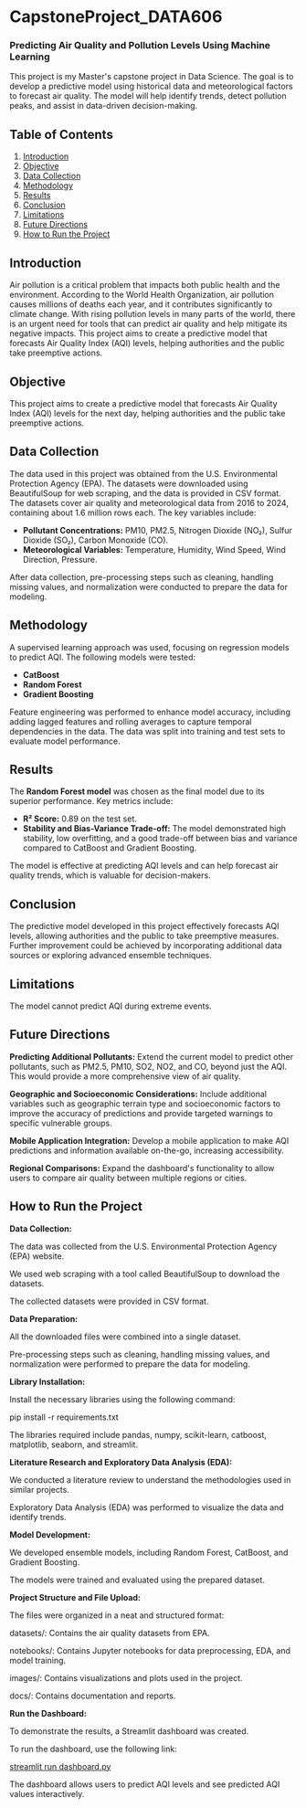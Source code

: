 
# CapstoneProject_DATA606

### Predicting Air Quality and Pollution Levels Using Machine Learning

This project is my Master's capstone project in Data Science. The goal is to develop a predictive model using historical data and meteorological factors to forecast air quality. The model will help identify trends, detect pollution peaks, and assist in data-driven decision-making.

## Table of Contents
1. [Introduction](#introduction)
2. [Objective](#objective)
3. [Data Collection](#data-collection)
4. [Methodology](#methodology)
5. [Results](#results)
6. [Conclusion](#conclusion)
7. [Limitations](#limitations)
8. [Future Directions](#futureDirections)
9. [How to Run the Project](#HowtoRuntheProject)


## Introduction
Air pollution is a critical problem that impacts both public health and the environment. According to the World Health Organization, air pollution causes millions of deaths each year, and it contributes significantly to climate change. With rising pollution levels in many parts of the world, there is an urgent need for tools that can predict air quality and help mitigate its negative impacts. This project aims to create a predictive model that forecasts Air Quality Index (AQI) levels, helping authorities and the public take preemptive actions.

## Objective
This project aims to create a predictive model that forecasts Air Quality Index (AQI) levels for the next day, helping authorities and the public take preemptive actions.

## Data Collection
The data used in this project was obtained from the U.S. Environmental Protection Agency (EPA). The datasets were downloaded using BeautifulSoup for web scraping, and the data is provided in CSV format. The datasets cover air quality and meteorological data from 2016 to 2024, containing about 1.6 million rows each. The key variables include:

- **Pollutant Concentrations:** PM10, PM2.5, Nitrogen Dioxide (NO₂), Sulfur Dioxide (SO₂), Carbon Monoxide (CO).
- **Meteorological Variables:** Temperature, Humidity, Wind Speed, Wind Direction, Pressure.

After data collection, pre-processing steps such as cleaning, handling missing values, and normalization were conducted to prepare the data for modeling.

## Methodology
A supervised learning approach was used, focusing on regression models to predict AQI. The following models were tested:

- **CatBoost**
- **Random Forest**
- **Gradient Boosting**

Feature engineering was performed to enhance model accuracy, including adding lagged features and rolling averages to capture temporal dependencies in the data. The data was split into training and test sets to evaluate model performance.

## Results
The **Random Forest model** was chosen as the final model due to its superior performance. Key metrics include:

- **R² Score:** 0.89 on the test set.
- **Stability and Bias-Variance Trade-off:** The model demonstrated high stability, low overfitting, and a good trade-off between bias and variance compared to CatBoost and Gradient Boosting.

The model is effective at predicting AQI levels and can help forecast air quality trends, which is valuable for decision-makers.

## Conclusion
The predictive model developed in this project effectively forecasts AQI levels, allowing authorities and the public to take preemptive measures. Further improvement could be achieved by incorporating additional data sources or exploring advanced ensemble techniques.

## Limitations
The model cannot predict AQI during extreme events.

## Future Directions
**Predicting Additional Pollutants:** Extend the current model to predict other pollutants, such as PM2.5, PM10, SO2, NO2, and CO, beyond just the AQI. This would provide a more comprehensive view of air quality.

**Geographic and Socioeconomic Considerations:** Include additional variables such as geographic terrain type and socioeconomic factors to improve the accuracy of predictions and provide targeted warnings to specific vulnerable groups.

**Mobile Application Integration:** Develop a mobile application to make AQI predictions and information available on-the-go, increasing accessibility.

**Regional Comparisons:** Expand the dashboard's functionality to allow users to compare air quality between multiple regions or cities.


## How to Run the Project

**Data Collection:**

The data was collected from the U.S. Environmental Protection Agency (EPA) website.

We used web scraping with a tool called BeautifulSoup to download the datasets.

The collected datasets were provided in CSV format.

**Data Preparation:**

All the downloaded files were combined into a single dataset.

Pre-processing steps such as cleaning, handling missing values, and normalization were performed to prepare the data for modeling.

**Library Installation:**

Install the necessary libraries using the following command:

pip install -r requirements.txt

The libraries required include pandas, numpy, scikit-learn, catboost, matplotlib, seaborn, and streamlit.

**Literature Research and Exploratory Data Analysis (EDA):**

We conducted a literature review to understand the methodologies used in similar projects.

Exploratory Data Analysis (EDA) was performed to visualize the data and identify trends.

**Model Development:**

We developed ensemble models, including Random Forest, CatBoost, and Gradient Boosting.

The models were trained and evaluated using the prepared dataset.

**Project Structure and File Upload:**

The files were organized in a neat and structured format:

datasets/: Contains the air quality datasets from EPA.

notebooks/: Contains Jupyter notebooks for data preprocessing, EDA, and model training.

images/: Contains visualizations and plots used in the project.

docs/: Contains documentation and reports.

**Run the Dashboard:**

To demonstrate the results, a Streamlit dashboard was created.

To run the dashboard, use the following link:

[streamlit run dashboard.py](https://capstoneprojectdata606.streamlit.app/)


The dashboard allows users to predict AQI levels and see predicted AQI values interactively.

